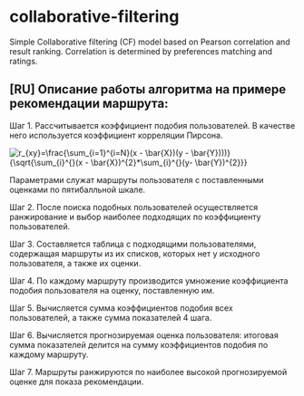 # collaborative-filtering
Simple Collaborative filtering (CF) model based on Pearson correlation and result ranking. Correlation is determined by preferences matching and ratings.

## [RU] Описание работы алгоритма на примере рекомендации маршрута:
Шаг 1. Рассчитывается коэффициент подобия пользователей. В качестве него используется коэффициент корреляции Пирсона.

<img src="https://latex.codecogs.com/png.image?\dpi{110}r_{xy}=\frac{\sum_{i=1}^{i=N}(x&space;-&space;\bar{X})(y&space;-&space;\bar{Y})))}{\sqrt{\sum_{i}^{}(x&space;-&space;\bar{X})^{2}*\sum_{i}^{}(y-&space;\bar{Y})^{2}}}" title="r_{xy}=\frac{\sum_{i=1}^{i=N}(x - \bar{X})(y - \bar{Y})))}{\sqrt{\sum_{i}^{}(x - \bar{X})^{2}*\sum_{i}^{}(y- \bar{Y})^{2}}}" />

Параметрами служат маршруты пользователя с поставленными оценками по пятибалльной шкале.

Шаг 2. После поиска подобных пользователей осуществляется ранжирование и выбор наиболее подходящих по коэффициенту пользователей.

Шаг 3. Составляется таблица с подходящими пользователями, содержащая маршруты из их списков, которых нет у исходного пользователя, а также их оценки.

Шаг 4. По каждому маршруту производится умножение коэффициента подобия пользователя на оценку, поставленную им.

Шаг 5. Вычисляется сумма коэффициентов подобия всех пользователей, а также сумма показателей 4 шага.

Шаг 6. Вычисляется прогнозируемая оценка пользователя: итоговая сумма показателей делится на сумму коэффициентов подобия по каждому маршруту.

Шаг 7. Маршруты ранжируются по наиболее высокой прогнозируемой оценке для показа рекомендации.
